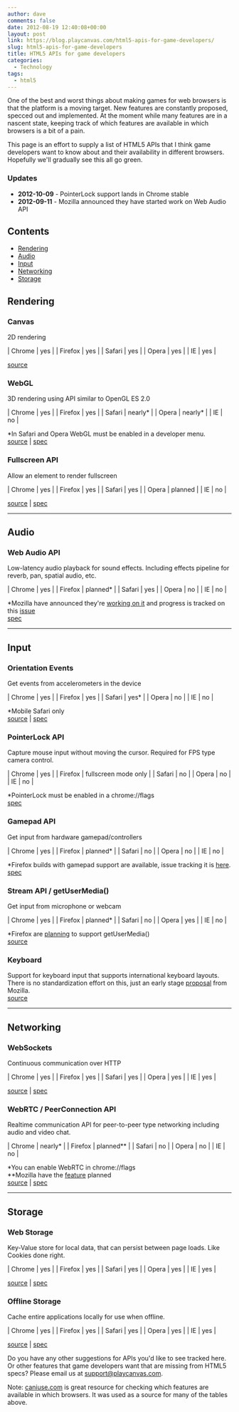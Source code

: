 ```yaml
---
author: dave
comments: false
date: 2012-08-19 12:40:08+00:00
layout: post
link: https://blog.playcanvas.com/html5-apis-for-game-developers/
slug: html5-apis-for-game-developers
title: HTML5 APIs for game developers
categories:
  - Technology
tags:
  - html5
---
```


One of the best and worst things about making games for web browsers is that the platform is a moving target. New features are constantly proposed, specced out and implemented. At the moment while many features are in a nascent state, keeping track of which features are available in which browsers is a bit of a pain.

This page is an effort to supply a list of HTML5 APIs that I think game developers want to know about and their availability in different browsers. Hopefully we'll gradually see this all go green.

### Updates

- **2012-10-09** - PointerLock support lands in Chrome stable
- **2012-09-11** - Mozilla announced they have started work on Web Audio API

## Contents

- [Rendering](#rendering)
- [Audio](#audio)
- [Input](#input)
- [Networking](#networking)
- [Storage](#storage)

## Rendering

### Canvas

2D rendering

| Chrome  | yes |
| Firefox | yes |
| Safari  | yes |
| Opera   | yes |
| IE      | yes |

[source](https://caniuse.com/canvas)

### WebGL

3D rendering using API similar to OpenGL ES 2.0

| Chrome  | yes      |
| Firefox | yes      |
| Safari  | nearly\* |
| Opera   | nearly\* |
| IE      | no       |

*In Safari and Opera WebGL must be enabled in a developer menu.  
[source](https://caniuse.com/webgl) | [spec](https://registry.khronos.org/webgl/specs/latest/1.0/)

### Fullscreen API

Allow an element to render fullscreen

| Chrome  | yes     |
| Firefox | yes     |
| Safari  | yes     |
| Opera   | planned |
| IE      | no      |

[source](https://caniuse.com/fullscreen) \| [spec](https://fullscreen.spec.whatwg.org/)

---

## Audio

### Web Audio API

Low-latency audio playback for sound effects. Including effects pipeline for reverb, pan, spatial audio, etc.

| Chrome  | yes       |
| Firefox | planned\* |
| Safari  | yes       |
| Opera   | no        |
| IE      | no        |

*Mozilla have announced they're [working on it](https://wiki.mozilla.org/Web_Audio_API) and progress is tracked on this [issue](https://bugzilla.mozilla.org/show_bug.cgi?id=779297)  
[spec](https://dvcs.w3.org/hg/audio/raw-file/tip/webaudio/specification.html)

---

## Input

### Orientation Events

Get events from accelerometers in the device

| Chrome  | yes   |
| Firefox | yes   |
| Safari  | yes\* |
| Opera   | no    |
| IE      | no    |

*Mobile Safari only  
[source](https://caniuse.com/deviceorientation) | [spec](https://w3c.github.io/deviceorientation/spec-source-orientation.html)

### PointerLock API

Capture mouse input without moving the cursor. Required for FPS type camera control.

| Chrome  | yes                  |
| Firefox | fullscreen mode only |
| Safari  | no                   |
| Opera   | no                   |
| IE      | no                   |

*PointerLock must be enabled in a chrome://flags  
[spec](https://w3c.github.io/pointerlock/)

### Gamepad API

Get input from hardware gamepad/controllers

| Chrome  | yes       |
| Firefox | planned\* |
| Safari  | no        |
| Opera   | no        |
| IE      | no        |

*Firefox builds with gamepad support are available, issue tracking it is [here](https://bugzilla.mozilla.org/show_bug.cgi?id=604039).  
[spec](https://w3c.github.io/gamepad/)

### Stream API / getUserMedia()

Get input from microphone or webcam

| Chrome  | yes       |
| Firefox | planned\* |
| Safari  | no        |
| Opera   | yes       |
| IE      | no        |

*Firefox are [planning](https://wiki.mozilla.org/Platform/Features/Camera_API_-_Phase_2_(getUserMedia)) to support getUserMedia()  
[source](https://caniuse.com/stream)

### Keyboard

Support for keyboard input that supports international keyboard layouts. There is no standardization effort on this, just an early stage [proposal](https://wiki.mozilla.org/Platform/AreWeFunYet#Keyboard_input_that_ignores_keyboard_layouts) from Mozilla.  
[source](https://wiki.mozilla.org/Platform/AreWeFunYet#Keyboard_input_that_ignores_keyboard_layouts)

---

## Networking

### WebSockets

Continuous communication over HTTP

| Chrome  | yes |
| Firefox | yes |
| Safari  | yes |
| Opera   | yes |
| IE      | yes |

[source](https://caniuse.com/websockets) \| [spec](https://websockets.spec.whatwg.org/)

### WebRTC / PeerConnection API

Realtime communication API for peer-to-peer type networking including audio and video chat.

| Chrome  | nearly\*    |
| Firefox | planned\*\* |
| Safari  | no          |
| Opera   | no          |
| IE      | no          |

*You can enable WebRTC in chrome://flags  
**Mozilla have the [feature](https://wiki.mozilla.org/Platform/Features/WebRTC) planned  
[source](https://webrtc.org/) | [spec](https://www.w3.org/TR/webrtc/)

---

## Storage

### Web Storage

Key-Value store for local data, that can persist between page loads. Like Cookies done right.

| Chrome  | yes |
| Firefox | yes |
| Safari  | yes |
| Opera   | yes |
| IE      | yes |

[source](https://caniuse.com/namevalue-storage) \| [spec](https://html.spec.whatwg.org/multipage/#toc-webstorage)

### Offline Storage

Cache entire applications locally for use when offline.

| Chrome  | yes |
| Firefox | yes |
| Safari  | yes |
| Opera   | yes |
| IE      | yes |

[source](https://caniuse.com/offline-apps) \| [spec](https://www.w3.org/TR/2011/WD-html5-20110525/offline.html#offline)

Do you have any other suggestions for APIs you'd like to see tracked here. Or other features that game developers want that are missing from HTML5 specs? Please email us at [support@playcanvas.com](mailto:support@playcanvas.com).

Note: [caniuse.com](https://caniuse.com/) is great resource for checking which features are available in which browsers. It was used as a source for many of the tables above.
